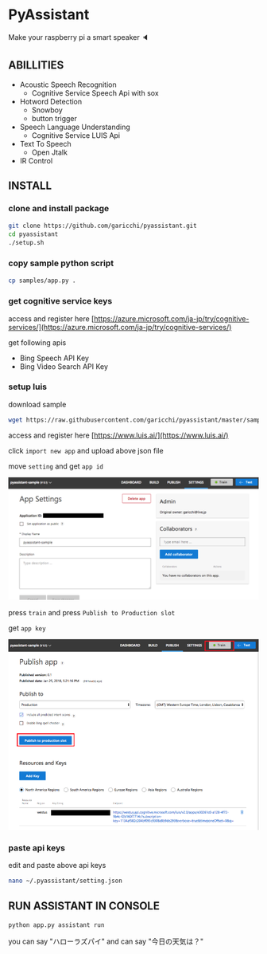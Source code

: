 # PyAssistant
Make your raspberry pi a smart speaker :speaker:

## ABILLITIES

- Acoustic Speech Recognition
    - Cognitive Service Speech Api with sox
- Hotword Detection
    - Snowboy
    - button trigger
- Speech Language Understanding
    - Cognitive Service LUIS Api
- Text To Speech
    - Open Jtalk
- IR Control

## INSTALL

### clone and install package
```sh
git clone https://github.com/garicchi/pyassistant.git
cd pyassistant
./setup.sh
```

### copy sample python script
```sh
cp samples/app.py .
```


### get cognitive service keys

access and register here [https://azure.microsoft.com/ja-jp/try/cognitive-services/](https://azure.microsoft.com/ja-jp/try/cognitive-services/)

get following apis

- Bing Speech API Key
- Bing Video Search API Key

### setup luis

download sample

```sh
wget https://raw.githubusercontent.com/garicchi/pyassistant/master/sample/luis-pyassistant-sample.json
```

access and register here [https://www.luis.ai/](https://www.luis.ai/)

click ```import new app``` and upload above json file

move ```setting``` and get ```app id```

![alt](img/luis_appid.png)

press ```train``` and press ```Publish to Production slot```

get ```app key```

![alt](img/luis_appkey.png)


### paste api keys

edit and paste above api keys
```sh
nano ~/.pyassistant/setting.json
```

## RUN ASSISTANT IN CONSOLE

```sh
python app.py assistant run
```

you can say "ハローラズパイ" and can say "今日の天気は？"
